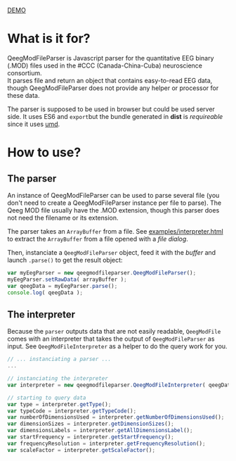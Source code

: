 [DEMO](http://me.jonathanlurie.fr/qeegmodfile/examples/interpreter.html)  

# What is it for?
QeegModFileParser is Javascript parser for the quantitative EEG binary (.MOD) files used in the #CCC (Canada-China-Cuba) neuroscience consortium.  
It parses file  and return an object that contains easy-to-read EEG data, though QeegModFileParser does not provide any helper or processor for these data.  

The parser is supposed to be used in browser but could be used server side. It uses ES6 and `export`but the bundle generated in **dist** is *requireable* since it uses [umd](https://github.com/umdjs/umd).

# How to use?
## The parser
An instance of QeegModFileParser can be used to parse several file (you don't need to create a QeegModFileParser instance per file to parse). The Qeeg MOD file usually have the .MOD extension, though this parser does not need the filename or its extension.  

The parser takes an `ArrayBuffer` from a file. See [examples/interpreter.html](examples/interpreter.html) to extract the `ArrayBuffer` from a file opened with a *file dialog*.

Then, instanciate a `QeegModFileParser` object, feed it with the *buffer* and launch `.parse()` to get the result object:  

```Javascript
var myEegParser = new qeegmodfileparser.QeegModFileParser();
myEegParser.setRawData( arrayBuffer );
var qeegData = myEegParser.parse();
console.log( qeegData );
```

## The interpreter
Because the `parser` outputs data that are not easily readable, `QeegModFile` comes with an interpreter that takes the output of `QeegModFileParser` as input. See `QeegModFileInterpreter` as a helper to do the query work for you.  

```Javascript
// ... instanciating a parser ...
...

// instanciating the interpreter
var interpreter = new qeegmodfileparser.QeegModFileInterpreter( qeegData );

// starting to query data
var type = interpreter.getType();
var typeCode = interpreter.getTypeCode();
var numberOfDimensionsUsed = interpreter.getNumberOfDimensionsUsed();
var dimensionSizes = interpreter.getDimensionSizes();
var dimensionsLabels = interpreter.getAllDimensionsLabel();
var startFrequency = interpreter.getStartFrequency();
var frequencyResolution = interpreter.getFrequencyResolution();
var scaleFactor = interpreter.getScaleFactor();

```
